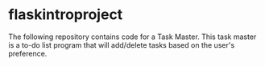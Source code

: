 # flaskintroproject

The following repository contains code for a Task Master. This task master is a to-do list program that will add/delete tasks based on the user's preference. 

